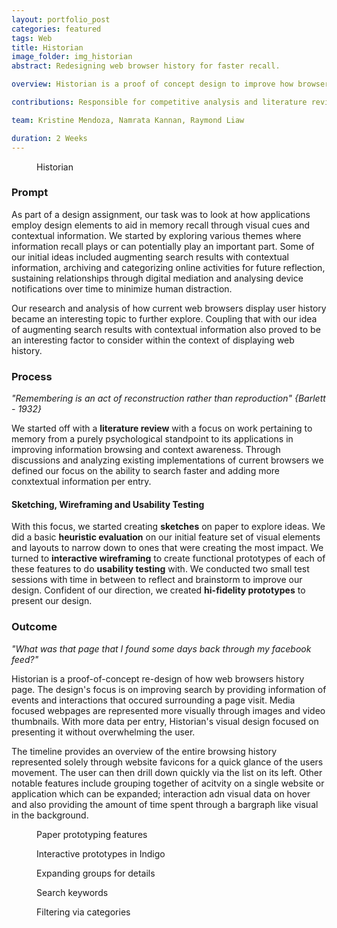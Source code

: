 ```yaml
---
layout: portfolio_post
categories: featured
tags: Web
title: Historian
image_folder: img_historian
abstract: Redesigning web browser history for faster recall.

overview: Historian is a proof of concept design to improve how browser history is visualized and utilized for faster recall.

contributions: Responsible for competitive analysis and literature review, wireframing, application navigation and video editing. Also contributed to hi-fidelity assets in Photoshop.

team: Kristine Mendoza, Namrata Kannan, Raymond Liaw

duration: 2 Weeks
---
```


<figure class="post-image">
	<img lazysrc="/img/img_historian/hi-fid/1.png" class="enlarge_img">
	<figcaption>Historian</figcaption>
</figure>

<h3>Prompt</h3>

As part of a design assignment, our task was to look at how applications employ design elements to aid in memory recall through visual cues and contextual information. We started by exploring various themes where information recall plays or can potentially play an important part. Some of our initial ideas included augmenting search results with contextual information, archiving and categorizing online activities for future reflection, sustaining relationships through digital mediation and analysing device notifications over time to minimize human distraction.

Our research and analysis of how current web browsers display user history became an interesting topic to further explore. Coupling that with our idea of augmenting search results with contextual information also proved to be an interesting factor to consider within the context of displaying web history.

<h3>Process</h3>

*"Remembering is an act of reconstruction rather than reproduction" {Barlett - 1932}*

We started off with a **literature review** with a focus on work pertaining to memory from a purely psychological standpoint to its applications in improving information browsing and context awareness. Through discussions and analyzing existing implementations of current browsers we defined our focus on the ability to search faster and adding more conxtextual information per entry.

<h4>Sketching, Wireframing and Usability Testing</h4>

With this focus, we started creating **sketches** on paper to explore ideas. We did a basic **heuristic evaluation** on our initial feature set of visual elements and layouts to narrow down to ones that were creating the most impact. We turned to **interactive wireframing** to create functional prototypes of each of these features to do **usability testing** with. We conducted two small test sessions with time in between to reflect and brainstorm to improve our design. Confident of our direction, we created **hi-fidelity prototypes** to present our design.

<h3>Outcome</h3>

*"What was that page that I found some days back through my facebook feed?"*

Historian is a proof-of-concept re-design of how web browsers history page. The design's focus is on improving search by providing information of events and interactions that occured surrounding a page visit. Media focused webpages are represented more visually through images and video thumbnails. With more data per entry, Historian's visual design focused on presenting it without overwhelming the user.

The timeline provides an overview of the entire browsing history represented solely through website favicons for a quick glance of the users movement. The user can then drill down quickly via the list on its left. Other notable features include grouping together of acitvity on a single website or application which can be expanded; interaction adn visual data on hover and also providing the amount of time spent through a bargraph like visual in the background.

<figure class="post-image">
	<img lazysrc="/img/img_historian/image1.jpg" class="overview-image">
	<figcaption>Paper prototyping features</figcaption>
</figure>

<figure class="post-image">
	<img lazysrc="/img/img_historian/image2.jpg" class="overview-image">
	<figcaption>Interactive prototypes in Indigo</figcaption>
</figure>

<figure class="post-image">
	<img lazysrc="/img/img_historian/hi-fid/2.png" class="enlarge_img">
	<figcaption>Expanding groups for details</figcaption>
</figure>

<figure class="post-image">
	<img lazysrc="/img/img_historian/hi-fid/3.png" class="enlarge_img">
	<figcaption>Search keywords</figcaption>
</figure>

<figure class="post-image">
	<img lazysrc="/img/img_historian/hi-fid/4.png" class="enlarge_img">
	<figcaption>Filtering via categories</figcaption>
</figure>
